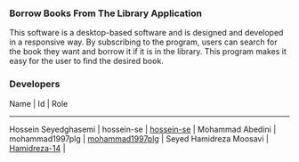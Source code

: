 ###  Borrow Books From The Library Application
This software is a desktop-based software and is designed and developed in a responsive way.
By subscribing to the program, users can search for the book they want and borrow it if it is in the library.
This program makes it easy for the user to find the desired book.


### Developers

Name | Id | Role
----- ---- -----
Hossein Seyedghasemi | hossein-se | [hossein-se](https://github.com/hossein-se) |
Mohammad Abedini | mohammad1997plg | [mohammad1997plg](https://github.com/mohammad1997plg) |
Seyed Hamidreza Moosavi | [Hamidreza-14](https://github.com/Hamidreza-14) |

